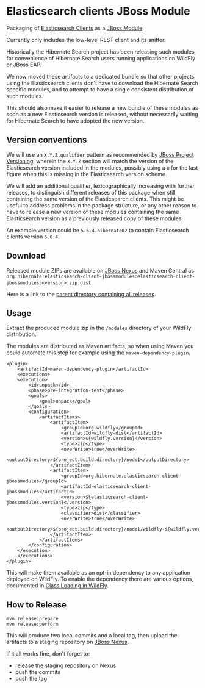 Elasticsearch clients JBoss Module
==================================

Packaging of [Elasticsearch Clients](https://github.com/elastic/elasticsearch/tree/master/client) as
a [JBoss Module](https://jboss-modules.github.io/jboss-modules/manual/).

Currently only includes the low-level REST client and its sniffer.

Historically the Hibernate Search project has been releasing such modules,
for convenience of Hibernate Search users running applications on WildFly or JBoss EAP.

We now moved these artifacts to a dedicated bundle so that other projects using the Elasticsearch clients
don't have to download the Hibernate Search specific modules,
and to attempt to have a single consistent distribution of such modules.

This should also make it easier to release a new bundle of these modules
as soon as a new Elasticsearch version is released,
without necessarily waiting for Hibernate Search to have adopted the new version.

## Version conventions

We will use an `X.Y.Z.qualifier` pattern as recommended by
[JBoss Project Versioning](https://developer.jboss.org/wiki/JBossProjectVersioning),
wherein the `X.Y.Z` section will match the version of the Elasticsearch version included in the modules,
possibly using a `0` for the last figure when this is missing in the Elasticsearch version scheme.

We will add an additional qualifier, lexicographically increasing with further releases,
to distinguish different releases of this package when still containing the same version
of the Elasticsearch clients.
This might be useful to address problems in the package structure, or any other reason to have
to release a new version of these modules containing the same Elasticsearch version as a previously
released copy of these modules.

An example version could be `5.6.4.hibernate02` to contain Elasticsearch clients version `5.6.4`.

## Download

Released module ZIPs are available on [JBoss Nexus](https://repository.jboss.org/nexus/index.html#welcome)
and Maven Central as `org.hibernate.elasticsearch-client-jbossmodules:elasticsearch-client-jbossmodules:<version>:zip:dist`.

Here is a link to the [parent directory containing all releases](https://repository.jboss.org/nexus/content/groups/public/org/hibernate/elasticsearch-client-jbossmodules/elasticsearch-client-jbossmodules/).

## Usage

Extract the produced module zip in the `/modules` directory of your WildFly distribution.

The modules are distributed as Maven artifacts, so when using Maven you could automate this step
for example using the `maven-dependency-plugin`.

	<plugin>
	    <artifactId>maven-dependency-plugin</artifactId>
	    <executions>
		<execution>
		    <id>unpack</id>
		    <phase>pre-integration-test</phase>
		    <goals>
		        <goal>unpack</goal>
		    </goals>
		    <configuration>
		        <artifactItems>
		            <artifactItem>
		                <groupId>org.wildfly</groupId>
		                <artifactId>wildfly-dist</artifactId>
		                <version>${wildfly.version}</version>
		                <type>zip</type>
		                <overWrite>true</overWrite>
		                <outputDirectory>${project.build.directory}/node1</outputDirectory>
		            </artifactItem>
		            <artifactItem>
		                <groupId>org.hibernate.elasticsearch-client-jbossmodules</groupId>
		                <artifactId>elasticsearch-client-jbossmodules</artifactId>
		                <version>${elasticsearch-client-jbossmodules.version}</version>
		                <type>zip</type>
		                <classifier>dist</classifier>
		                <overWrite>true</overWrite>
		                <outputDirectory>${project.build.directory}/node1/wildfly-${wildfly.version}/modules</outputDirectory>
		            </artifactItem>
		        </artifactItems>
		    </configuration>
		</execution>
	    </executions>
	</plugin>

This will make them available as an opt-in dependency to any application deployed on WildFly.
To enable the dependency there are various options, documented in
[Class Loading in WildFly](https://docs.jboss.org/author/display/WFLY/Class+Loading+in+WildFly).

## How to Release

    mvn release:prepare
    mvn release:perform

This will produce two local commits and a local tag, then upload the artifacts to a staging repository on [JBoss Nexus](https://repository.jboss.org/nexus/index.html#welcome).

If it all works fine, don't forget to:

 * release the staging repository on Nexus
 * push the commits
 * push the tag

